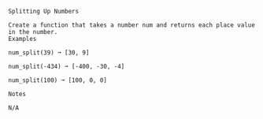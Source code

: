     Splitting Up Numbers

    Create a function that takes a number num and returns each place value in the number.
    Examples

    num_split(39) ➞ [30, 9]

    num_split(-434) ➞ [-400, -30, -4]

    num_split(100) ➞ [100, 0, 0]

    Notes

    N/A
